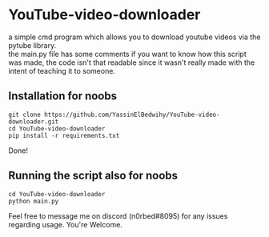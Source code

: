 # YouTube-video-downloader
a simple cmd program which allows you to download youtube videos via the pytube library. <br />
the main.py file has some comments if you want to know how this script was made, the code isn't that readable since it wasn't really made with the intent of teaching it to someone.

## Installation for noobs
`git clone https://github.com/YassinElBedwihy/YouTube-video-downloader.git` <br />
`cd YouTube-video-downloader` <br />
`pip install -r requirements.txt` <br />

Done!

## Running the script also for noobs

`cd YouTube-video-downloader` <br />
`python main.py` <br />

Feel free to message me on discord (n0rbed#8095) for any issues regarding usage. You're Welcome.

